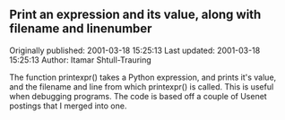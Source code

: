 ## Print an expression and its value, along with filename and linenumber

Originally published: 2001-03-18 15:25:13
Last updated: 2001-03-18 15:25:13
Author: Itamar Shtull-Trauring

The function printexpr() takes a Python expression, and prints it's value, and the filename and line from which printexpr() is called. This is useful when debugging programs. The code is based off a couple of Usenet postings that I merged into one.